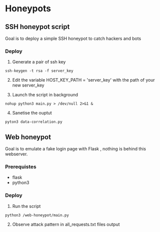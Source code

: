 # Honeypots


## SSH honeypot script

Goal is to deploy a simple SSH honeypot to catch hackers and bots

### Deploy 

1. Generate a pair of ssh key 

``
ssh-keygen -t rsa -f server_key
``


2. Edit the variable HOST_KEY_PATH = 'server_key' with the path of your new server_key



3. Launch the script in background

```
nohup python3 main.py > /dev/null 2>&1 &
```

4. Sanetise the ouptut 

```
pyton3 data-correlation.py
```


## Web honeypot

Goal is to emulate a fake login page with Flask , nothing is behind this webserver.

### Prerequistes

- flask 
- python3

### Deploy 

1. Run the script 

```
python3 /web-honeypot/main.py
```

2. Observe attack pattern in all_requests.txt files output



